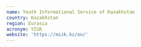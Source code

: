 ```yaml
---
name: Youth Informational Service of Kazakhstan
country: Kazakhstan
region: Eurasia
acronym: YISK
website: 'https://misk.kz/en/'
---
```


